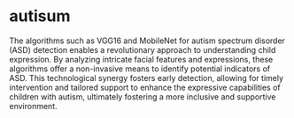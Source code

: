 # autisum
The algorithms such as VGG16 and MobileNet for autism spectrum disorder (ASD) detection enables a revolutionary approach to understanding child expression. By analyzing intricate facial features and expressions, these algorithms offer a non-invasive means to identify potential indicators of ASD. This technological synergy fosters early detection, allowing for timely intervention and tailored support to enhance the expressive capabilities of children with autism, ultimately fostering a more inclusive and supportive environment.

